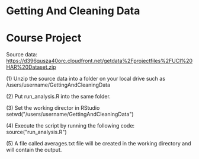 # Getting And Cleaning Data
# Course Project

Source data: https://d396qusza40orc.cloudfront.net/getdata%2Fprojectfiles%2FUCI%20HAR%20Dataset.zip

(1) Unzip the source data into a folder on your local drive such as /users/username/GettingAndCleaningData

(2) Put run_analysis.R into the same folder.

(3) Set the working director in RStudio setwd("/users/username/GettingAndCleaningData")

(4) Execute the script by running the following code: source("run_analysis.R")

(5) A file called averages.txt file will be created in the working directory and will contain the output.

